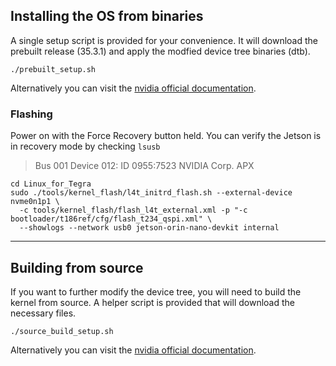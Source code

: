 ## Installing the OS from binaries
A single setup script is provided for your convenience. It will download the prebuilt release (35.3.1) and apply
the modfied device tree binaries (dtb).
```
./prebuilt_setup.sh
```
Alternatively you can visit the [nvidia official documentation](https://docs.nvidia.com/jetson/archives/r35.3.1/DeveloperGuide/text/IN/QuickStart.html#to-flash-the-jetson-developer-kit-operating-software).

### Flashing
Power on with the Force Recovery button held. You can verify the Jetson is in recovery mode by checking `lsusb`
> Bus 001 Device 012: ID 0955:7523 NVIDIA Corp. APX

```
cd Linux_for_Tegra
sudo ./tools/kernel_flash/l4t_initrd_flash.sh --external-device nvme0n1p1 \
  -c tools/kernel_flash/flash_l4t_external.xml -p "-c bootloader/t186ref/cfg/flash_t234_qspi.xml" \
  --showlogs --network usb0 jetson-orin-nano-devkit internal
```


---

## Building from source
If you want to further modify the device tree, you will need to build the kernel from source. A helper script is
provided that will download the necessary files.
```
./source_build_setup.sh
```
Alternatively you can visit the [nvidia official documentation](https://docs.nvidia.com/jetson/archives/r35.3.1/DeveloperGuide/text/SD/Kernel/KernelCustomization.html#building-the-kernel).


